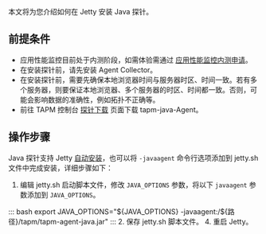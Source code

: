 本文将为您介绍如何在 Jetty 安装 Java 探针。


## 前提条件

- 应用性能监控目前处于内测阶段，如需体验需通过 [应用性能监控内测申请](https://cloud.tencent.com/apply/p/f5yvbf09mka)。
- 在安装探针前，请先安装 Agent Collector。
- 在安装探针前，需要先确保本地浏览器时间与服务器时区、时间一致。若有多个服务器，则要保证本地浏览器、多个服务器的时区、时间都一致。否则，可能会影响数据的准确性，例如拓扑不正确等。
- 前往 TAPM 控制台 [探针下载](https://console.cloud.tencent.com/tapm/addagent) 页面下载 tapm-java-Agent。


## 操作步骤

 Java 探针支持 Jetty [自动安装](https://cloud.tencent.com/document/product/1349/52386)，也可以将 `-javaagent` 命令行选项添加到 jetty.sh 文件中完成安装，详细步骤如下：

1. 编辑 jetty.sh 启动脚本文件，修改 `JAVA_OPTIONS` 参数，将以下 `javaagent` 参数添加到 `JAVA_OPTIONS`。
<dx-codeblock>
:::  bash
 export JAVA_OPTIONS="${JAVA_OPTIONS} -javaagent:/${路径}/tapm/tapm-agent-java.jar"
:::
</dx-codeblock>
2. 保存 jetty.sh 脚本文件。
4. 重启 Jetty。



